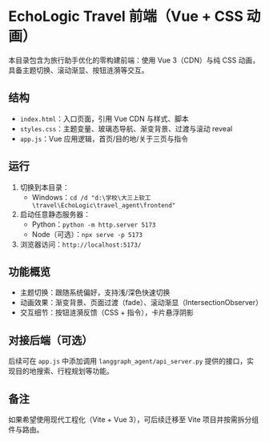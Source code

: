 # EchoLogic Travel 前端（Vue + CSS 动画）

本目录包含为旅行助手优化的零构建前端：使用 Vue 3（CDN）与纯 CSS 动画，具备主题切换、滚动渐显、按钮涟漪等交互。

## 结构
- `index.html`：入口页面，引用 Vue CDN 与样式、脚本
- `styles.css`：主题变量、玻璃态导航、渐变背景、过渡与滚动 reveal
- `app.js`：Vue 应用逻辑，首页/目的地/关于三页与指令

## 运行
1. 切换到本目录：
   - Windows：`cd /d "d:\学校\大三上软工\travel\EchoLogic\travel_agent\frontend"`
2. 启动任意静态服务器：
   - Python：`python -m http.server 5173`
   - Node（可选）：`npx serve -p 5173`
3. 浏览器访问：`http://localhost:5173/`

## 功能概览
- 主题切换：跟随系统偏好，支持浅/深色快速切换
- 动画效果：渐变背景、页面过渡（fade）、滚动渐显（IntersectionObserver）
- 交互细节：按钮涟漪反馈（CSS + 指令），卡片悬浮阴影

## 对接后端（可选）
后续可在 `app.js` 中添加调用 `langgraph_agent/api_server.py` 提供的接口，实现目的地搜索、行程规划等功能。

## 备注
如果希望使用现代工程化（Vite + Vue 3），可后续迁移至 Vite 项目并按需拆分组件与路由。